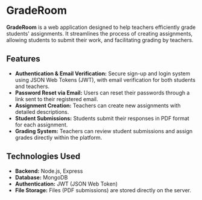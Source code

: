 # GradeRoom

**GradeRoom** is a web application designed to help teachers efficiently grade students' assignments. It streamlines the process of creating assignments, allowing students to submit their work, and facilitating grading by teachers.

## Features

- **Authentication & Email Verification:** Secure sign-up and login system using JSON Web Tokens (JWT), with email verification for both students and teachers.
- **Password Reset via Email:** Users can reset their passwords through a link sent to their registered email.
- **Assignment Creation:** Teachers can create new assignments with detailed descriptions.
- **Student Submissions:** Students submit their responses in PDF format for each assignment.
- **Grading System:** Teachers can review student submissions and assign grades directly within the platform.

## Technologies Used

- **Backend:** Node.js, Express
- **Database:** MongoDB
- **Authentication:** JWT (JSON Web Token)
- **File Storage:** Files (PDF submissions) are stored directly on the server.

